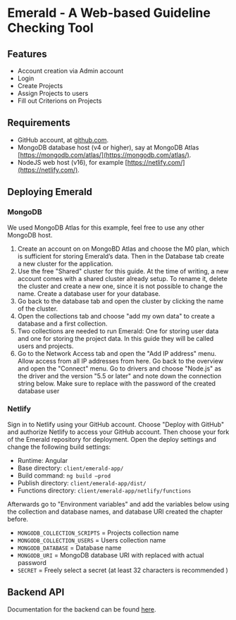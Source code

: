 # Emerald - A Web-based Guideline Checking Tool

## Features
- Account creation via Admin account
- Login
- Create Projects
- Assign Projects to users
- Fill out Criterions on Projects

## Requirements

- GitHub account, at [github.com](https://github.com/).
- MongoDB database host (v4 or higher), say at MongoDB Atlas
  [https://mongodb.com/atlas/](https://mongodb.com/atlas/).
- NodeJS web host (v16), for example [https://netlify.com/](https://netlify.com/).

## Deploying Emerald

### MongoDB
We used MongoDB Atlas for this example, feel free to use any other MongoDB host.

1. Create an account on on MongoBD Atlas and choose the M0 plan, which is sufficient for storing
Emerald’s data. Then in the Database tab create a new cluster for the application.
2. Use the free "Shared" cluster for this guide. At the time of writing, a new account comes with a
shared cluster already setup. To rename it, delete the cluster and create a new one, since it is not
possible to change the name. Create a database user for your database.
3. Go back to the database tab and open the cluster by clicking the name of the cluster.
4. Open the collections tab and choose "add my own data" to create a database and a first collection.
5. Two collections are needed to run Emerald: One for storing user data and one for storing the project
data. In this guide they will be called users and projects.
6. Go to the Network Access tab and open the "Add IP address" menu. Allow access from all IP
addresses from here. Go back to the overview and open the "Connect" menu. Go to drivers and
choose "Node.js" as the driver and the version "5.5 or later" and note down the connection string
below. Make sure to replace <password> with the password of the created database user

### Netlify

Sign in to Netlify using your GitHub account. Choose "Deploy with GitHub" and authorize Netlify to
access your GitHub account. Then choose your fork of the Emerald repository for deployment. Open the
deploy settings and change the following build settings:

- Runtime: Angular
- Base directory: `client/emerald-app/`
- Build command: `ng build –prod`
- Publish directory: `client/emerald-app/dist/`
- Functions directory: `client/emerald-app/netlify/functions`

Afterwards go to "Environment variables" and add the variables below using the collection
and database names, and database URI created the chapter before.

- `MONGODB_COLLECTION_SCRIPTS` = Projects collection name
- `MONGODB_COLLECTION_USERS` = Users collection name
- `MONGODB_DATABASE` = Database name
- `MONGODB_URI` = MongoDB database URI with <password> replaced with actual password
- `SECRET` = Freely select a secret (at least 32 characters is recommended )

## Backend API
Documentation for the backend can be found [here](doc/APIDocumentation.md).
